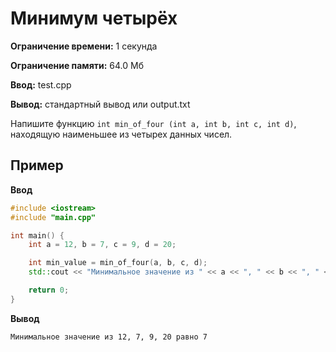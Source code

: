# Минимум четырёх

**Ограничение времени:** 1 секунда

**Ограничение памяти:** 64.0 Мб

**Ввод:** test.cpp

**Вывод:** стандартный вывод или output.txt

Напишите функцию `int min_of_four (int a, int b, int c, int d)`, находящую наименьшее из четырех данных чисел.

## Пример

**Ввод**
```cpp
#include <iostream>
#include "main.cpp"

int main() {
    int a = 12, b = 7, c = 9, d = 20;

    int min_value = min_of_four(a, b, c, d);
    std::cout << "Минимальное значение из " << a << ", " << b << ", " << c << ", " << d << " равно " << min_value << std::endl;

    return 0;
}
```

**Вывод**
```
Минимальное значение из 12, 7, 9, 20 равно 7